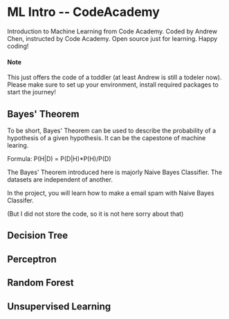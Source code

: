 # ML Intro -- CodeAcademy


Introduction to Machine Learning from Code Academy. Coded by Andrew Chen, instructed by Code Academy. Open source just for learning. Happy coding!

#### Note 
This just offers the code of a toddler (at least Andrew is still a todeler now). Please make sure to set up your environment, install required packages to start the journey! 

## Bayes' Theorem 
To be short, Bayes' Theorem can be used to describe the probability of a hypothesis of a given hypothesis. It can be the capestone of machine learing.

Formula: P(H|D) = P(D|H)*P(H)/P(D) 

The Bayes' Theorem introduced here is majorly Naive Bayes Classifier. The datasets are independent of another. 

In the project, you will learn how to make a email spam with Naive Bayes Classifer. 

(But I did not store the code, so it is not here sorry about that)

## Decision Tree

## Perceptron 

## Random Forest 

## Unsupervised Learning 

